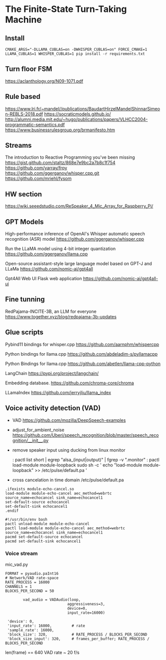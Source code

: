 # The Finite-State Turn-Taking Machine

## Install

```shell
CMAKE_ARGS="-DLLAMA_CUBLAS=on -DWHISPER_CUBLAS=on" FORCE_CMAKE=1 LLAMA_CUBLAS=1 WHISPER_CUBLAS=1 pip install -r requirements.txt
```


## Turn floor FSM
  https://aclanthology.org/N09-1071.pdf


## Rule based
https://www.lri.fr/~mandel//publications/BaudartHirzelMandelShinnarSimeon-REBLS-2018.pdf
https://socraticmodels.github.io/
http://alumni.media.mit.edu/~hugo/publications/papers/VLHCC2004-programmatic-semantics.pdf
https://www.businessrulesgroup.org/brmanifesto.htm


## Streams
The introduction to Reactive Programming you've been missing
https://gist.github.com/staltz/868e7e9bc2a7b8c1f754
https://github.com/yarray/frpy
https://github.com/ggerganov/whisper.cpp.git
https://github.com/mriehl/fysom

## HW section
https://wiki.seeedstudio.com/ReSpeaker_4_Mic_Array_for_Raspberry_Pi/

## GPT Models

High-performance inference of OpenAI's Whisper automatic speech recognition (ASR) model
https://github.com/ggerganov/whisper.cpp

Run the LLaMA model using 4-bit integer quantization
https://github.com/ggerganov/llama.cpp

Open-source assistant-style large language model based on GPT-J and LLaMa
https://github.com/nomic-ai/gpt4all

Gpt4All Web UI Flask web application
https://github.com/nomic-ai/gpt4all-ui

## Fine tunning
RedPajama-INCITE-3B, an LLM for everyone
https://www.together.xyz/blog/redpajama-3b-updates

## Glue scripts
Pybind11 bindings for whisper.cpp
https://github.com/aarnphm/whispercpp

Python bindings for llama.cpp
https://github.com/abdeladim-s/pyllamacpp

Python Bindings for llama.cpp
https://github.com/abetlen/llama-cpp-python

LangChain
https://pypi.org/project/langchain/

Embedding database.
https://github.com/chroma-core/chroma

LLamaIndex
https://github.com/jerryjliu/llama_index


## Voice activity detection (VAD)
- VAD
  https://github.com/mozilla/DeepSpeech-examples

- adjust_for_ambient_noise
  https://github.com/Uberi/speech_recognition/blob/master/speech_recognition/__init__.py

- remove speaker input using ducking from linux monitor

  : pactl list short | egrep "alsa_(input|output)" | fgrep -v ".monitor"
  : pactl load-module module-loopback
	sudo sh -c ' echo "load-module module-loopback" >>  /etc/pulse/default.pa '

- cross cancelation in time domain
/etc/pulse/default.pa
```
.ifexists module-echo-cancel.so
load-module module-echo-cancel aec_method=webrtc source_name=echocancel sink_name=echocancel1
set-default-source echocancel
set-default-sink echocancel1
.endif

```

```
#!/usr/bin/env bash
pactl unload-module module-echo-cancel
pactl load-module module-echo-cancel aec_method=webrtc source_name=echocancel sink_name=echocancel1
pacmd set-default-source echocancel
pacmd set-default-sink echocancel1
```

### Voice stream
mic_vad.py

    FORMAT = pyaudio.paInt16
    # Network/VAD rate-space
    RATE_PROCESS = 16000
    CHANNELS = 1
    BLOCKS_PER_SECOND = 50

```
        vad_audio = VADAudio(loop,
                            aggressiveness=3,
                            device=0,
                            input_rate=16000)

 'device': 0,
 'input_rate': 16000,         # rate 
 'sample_rate': 16000,
 'block_size': 320,           # RATE_PROCESS / BLOCKS_PER_SECOND
 'block_size_input': 320,     # frames_per_buffer; RATE_PROCESS / BLOCKS_PER_SECOND

 ```
 len(frame) == 640
 VAD rate ~ 20 f/s